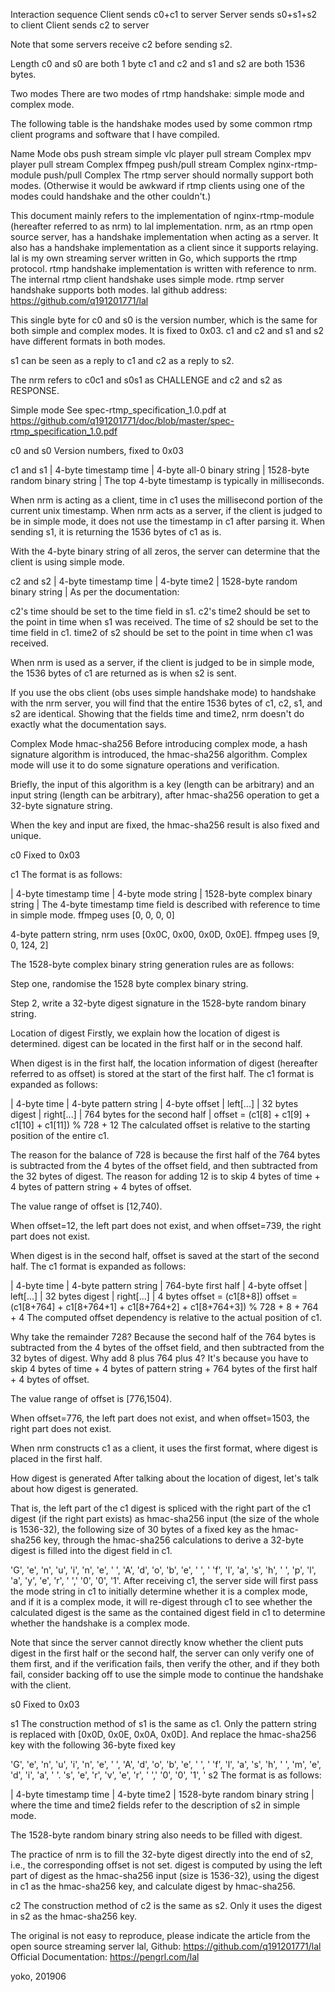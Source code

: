 Interaction sequence
Client sends c0+c1 to server Server sends s0+s1+s2 to client Client sends c2 to server

Note that some servers receive c2 before sending s2.

Length
c0 and s0 are both 1 byte c1 and c2 and s1 and s2 are both 1536 bytes.

Two modes
There are two modes of rtmp handshake: simple mode and complex mode.

The following table is the handshake modes used by some common rtmp client programs and software that I have compiled.

Name Mode
obs push stream simple
vlc player pull stream Complex
mpv player pull stream Complex
ffmpeg push/pull stream Complex
nginx-rtmp-module push/pull Complex
The rtmp server should normally support both modes. (Otherwise it would be awkward if rtmp clients using one of the modes could handshake and the other couldn't.)

This document mainly refers to the implementation of nginx-rtmp-module (hereafter referred to as nrm) to lal implementation. nrm, as an rtmp open source server, has a handshake implementation when acting as a server. It also has a handshake implementation as a client since it supports relaying. lal is my own streaming server written in Go, which supports the rtmp protocol. rtmp handshake implementation is written with reference to nrm. The internal rtmp client handshake uses simple mode. rtmp server handshake supports both modes. lal github address: https://github.com/q191201771/lal

This single byte for c0 and s0 is the version number, which is the same for both simple and complex modes. It is fixed to 0x03. c1 and c2 and s1 and s2 have different formats in both modes.

s1 can be seen as a reply to c1 and c2 as a reply to s2.

The nrm refers to c0c1 and s0s1 as CHALLENGE and c2 and s2 as RESPONSE.

Simple mode
See spec-rtmp_specification_1.0.pdf at https://github.com/q191201771/doc/blob/master/spec-rtmp_specification_1.0.pdf

c0 and s0
Version numbers, fixed to 0x03

c1 and s1
| 4-byte timestamp time | 4-byte all-0 binary string | 1528-byte random binary string |
The top 4-byte timestamp is typically in milliseconds.

When nrm is acting as a client, time in c1 uses the millisecond portion of the current unix timestamp. When nrm acts as a server, if the client is judged to be in simple mode, it does not use the timestamp in c1 after parsing it. When sending s1, it is returning the 1536 bytes of c1 as is.

With the 4-byte binary string of all zeros, the server can determine that the client is using simple mode.

c2 and s2
| 4-byte timestamp time | 4-byte time2 | 1528-byte random binary string |
As per the documentation:

c2's time should be set to the time field in s1. c2's time2 should be set to the point in time when s1 was received. The time of s2 should be set to the time field in c1. time2 of s2 should be set to the point in time when c1 was received.

When nrm is used as a server, if the client is judged to be in simple mode, the 1536 bytes of c1 are returned as is when s2 is sent.

If you use the obs client (obs uses simple handshake mode) to handshake with the nrm server, you will find that the entire 1536 bytes of c1, c2, s1, and s2 are identical. Showing that the fields time and time2, nrm doesn't do exactly what the documentation says.

Complex Mode
hmac-sha256
Before introducing complex mode, a hash signature algorithm is introduced, the hmac-sha256 algorithm. Complex mode will use it to do some signature operations and verification.

Briefly, the input of this algorithm is a key (length can be arbitrary) and an input string (length can be arbitrary), after hmac-sha256 operation to get a 32-byte signature string.

When the key and input are fixed, the hmac-sha256 result is also fixed and unique.

c0
Fixed to 0x03

c1
The format is as follows:

| 4-byte timestamp time | 4-byte mode string | 1528-byte complex binary string |
The 4-byte timestamp time field is described with reference to time in simple mode. ffmpeg uses [0, 0, 0, 0]

4-byte pattern string, nrm uses [0x0C, 0x00, 0x0D, 0x0E]. ffmpeg uses [9, 0, 124, 2]

The 1528-byte complex binary string generation rules are as follows:

Step one, randomise the 1528 byte complex binary string.

Step 2, write a 32-byte digest signature in the 1528-byte random binary string.

Location of digest
Firstly, we explain how the location of digest is determined. digest can be located in the first half or in the second half.

When digest is in the first half, the location information of digest (hereafter referred to as offset) is stored at the start of the first half.
The c1 format is expanded as follows:

| 4-byte time | 4-byte pattern string | 4-byte offset | left[...] | 32 bytes digest | right[...] | 764 bytes for the second half |
offset = (c1[8] + c1[9] + c1[10] + c1[11]) % 728 + 12
The calculated offset is relative to the starting position of the entire c1.

The reason for the balance of 728 is because the first half of the 764 bytes is subtracted from the 4 bytes of the offset field, and then subtracted from the 32 bytes of digest. The reason for adding 12 is to skip 4 bytes of time + 4 bytes of pattern string + 4 bytes of offset.

The value range of offset is [12,740).

When offset=12, the left part does not exist, and when offset=739, the right part does not exist.

When digest is in the second half, offset is saved at the start of the second half.
The c1 format is expanded as follows:

| 4-byte time | 4-byte pattern string | 764-byte first half | 4-byte offset | left[...] | 32 bytes digest | right[...] | 4 bytes offset = (c1[8+8])
offset = (c1[8+764] + c1[8+764+1] + c1[8+764+2] + c1[8+764+3]) % 728 + 8 + 764 + 4
The computed offset dependency is relative to the actual position of c1.

Why take the remainder 728? Because the second half of the 764 bytes is subtracted from the 4 bytes of the offset field, and then subtracted from the 32 bytes of digest. Why add 8 plus 764 plus 4? It's because you have to skip 4 bytes of time + 4 bytes of pattern string + 764 bytes of the first half + 4 bytes of offset.

The value range of offset is [776,1504).

When offset=776, the left part does not exist, and when offset=1503, the right part does not exist.

When nrm constructs c1 as a client, it uses the first format, where digest is placed in the first half.

How digest is generated
After talking about the location of digest, let's talk about how digest is generated.

That is, the left part of the c1 digest is spliced with the right part of the c1 digest (if the right part exists) as hmac-sha256 input (the size of the whole is 1536-32), the following size of 30 bytes of a fixed key as the hmac-sha256 key, through the hmac-sha256 calculations to derive a 32-byte digest is filled into the digest field in c1.

'G', 'e', 'n', 'u', 'i', 'n', 'e', ' ', 'A', 'd', 'o', 'b', 'e', ' ', '
'f', 'l', 'a', 's', 'h', ' ', 'p', 'l', 'a', 'y', 'e', 'r', ' ','
'0', '0', '1'.
After receiving c1, the server side will first pass the mode string in c1 to initially determine whether it is a complex mode, and if it is a complex mode, it will re-digest through c1 to see whether the calculated digest is the same as the contained digest field in c1 to determine whether the handshake is a complex mode.

Note that since the server cannot directly know whether the client puts digest in the first half or the second half, the server can only verify one of them first, and if the verification fails, then verify the other, and if they both fail, consider backing off to use the simple mode to continue the handshake with the client.

s0
Fixed to 0x03

s1
The construction method of s1 is the same as c1. Only the pattern string is replaced with [0x0D, 0x0E, 0x0A, 0x0D]. And replace the hmac-sha256 key with the following 36-byte fixed key

'G', 'e', 'n', 'u', 'i', 'n', 'e', ' ', 'A', 'd', 'o', 'b', 'e', ' ', '
'f', 'l', 'a', 's', 'h', ' ', 'm', 'e', 'd', 'i', 'a', ' '.
's', 'e', 'r', 'v', 'e', 'r', ' ','
'0', '0', '1', '
s2
The format is as follows:

| 4-byte timestamp time | 4-byte time2 | 1528-byte random binary string |
where the time and time2 fields refer to the description of s2 in simple mode.

The 1528-byte random binary string also needs to be filled with digest.

The practice of nrm is to fill the 32-byte digest directly into the end of s2, i.e., the corresponding offset is not set. digest is computed by using the left part of digest as the hmac-sha256 input (size is 1536-32), using the digest in c1 as the hmac-sha256 key, and calculate digest by hmac-sha256.

c2
The construction method of c2 is the same as s2. Only it uses the digest in s2 as the hmac-sha256 key.

The original is not easy to reproduce, please indicate the article from the open source streaming server lal, Github: https://github.com/q191201771/lal Official Documentation: https://pengrl.com/lal

yoko, 201906
